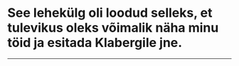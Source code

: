 # See lehekülg oli loodud selleks, et tulevikus oleks võimalik näha minu töid ja esitada Klabergile jne.
---
